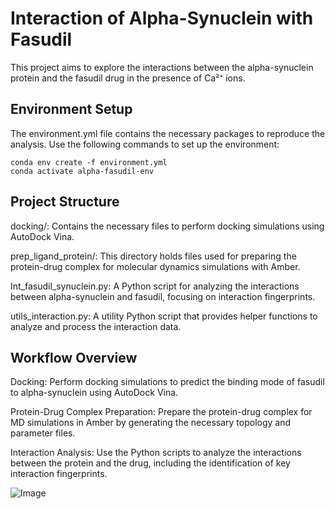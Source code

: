 # Interaction of Alpha-Synuclein with Fasudil

This project aims to explore the interactions between the alpha-synuclein protein and the fasudil drug in the presence of Ca²⁺ ions.

## Environment Setup

The environment.yml file contains the necessary packages to reproduce the analysis. Use the following commands to set up the environment:
```
conda env create -f environment.yml
conda activate alpha-fasudil-env
```


## Project Structure

docking/: Contains the necessary files to perform docking simulations using AutoDock Vina.

prep_ligand_protein/: This directory holds files used for preparing the protein-drug complex for molecular dynamics simulations with Amber.

Int_fasudil_synuclein.py: A Python script for analyzing the interactions between alpha-synuclein and fasudil, focusing on interaction fingerprints. 

utils_interaction.py: A utility Python script that provides helper functions to analyze and process the interaction data.

## Workflow Overview

Docking: Perform docking simulations to predict the binding mode of fasudil to alpha-synuclein using AutoDock Vina.

Protein-Drug Complex Preparation: Prepare the protein-drug complex for MD simulations in Amber by generating the necessary topology and parameter files.

Interaction Analysis: Use the Python scripts to analyze the interactions between the protein and the drug, including the identification of key interaction fingerprints.


![Image](https://github.com/user-attachments/assets/2e397ae9-07da-4a05-89ca-b3a524e8beb3)



